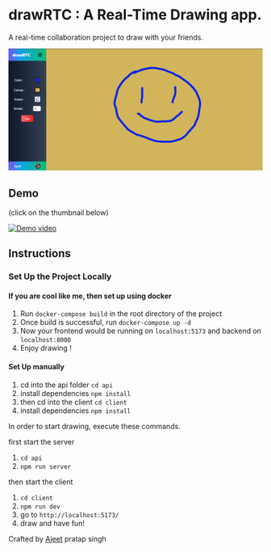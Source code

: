 # drawRTC : A Real-Time Drawing app.

A real-time collaboration project to draw with your friends.

![](./drawRTC.png)

## Demo
(click on the thumbnail below)

[![Demo video](https://img.youtube.com/vi/74T8SncLnE8/maxresdefault.jpg)](https://youtu.be/74T8SncLnE8?si=T-uwfenkqrkfhn9q?autoplay=1)

## Instructions

### Set Up the Project Locally

#### If you are cool like me, then set up using docker

1. Run `docker-compose build` in the root directory of the project
2. Once build is successful, run `docker-compose up -d`
3. Now your frontend would be running on `localhost:5173` and backend on `localhost:8000`
4. Enjoy drawing !

#### Set Up manually

1. cd into the api folder `cd api`
2. install dependencies `npm install`
3. then cd into the client `cd client`
4. install dependencies `npm install`

In order to start drawing, execute these commands.

first start the server

1. `cd api`
2. `npm run server`

then start the client

1. `cd client`
2. `npm run dev`
3. go to `http://localhost:5173/`
4. draw and have fun!

Crafted by [Ajeet](https://x.com/ajeetonx) pratap singh
